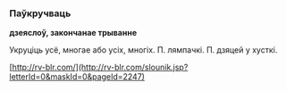 ### Паўкручваць
**дзеяслоў, закончанае трыванне**

Укруціць усё, многае або усіх, многіх. П. лямпачкі. П. дзяцей у хусткі.

<a rel="author">[http://rv-blr.com/](http://rv-blr.com/slounik.jsp?letterId=0&maskId=0&pageId=2247)</a>

